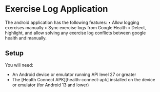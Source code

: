 # Exercise Log Application

The android application has the following features:
	•	Allow logging exercises manually
    •	Sync exercise logs from Google Health
    •	Detect, highlight, and allow solving any exercise log conflicts between google health and manually.

## Setup

You will need:

*   An Android device or emulator running API level 27 or greater
*   The [Health Connect APK][health-connect-apk] installed on the device or emulator (for Android 13 and lower)

